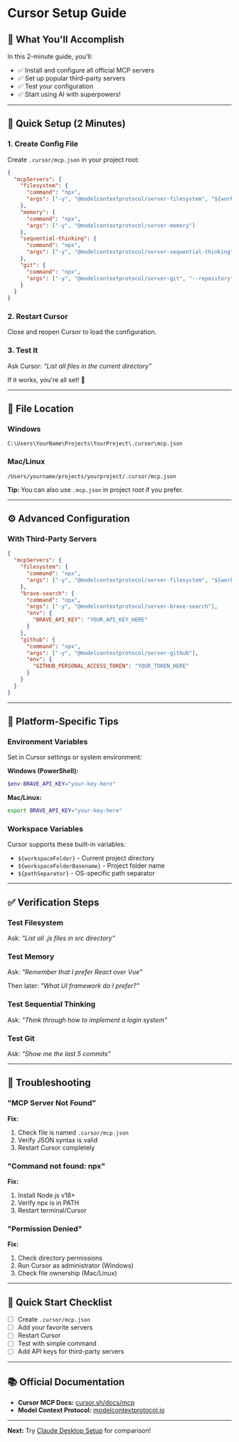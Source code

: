 # Cursor Setup Guide

## 🎯 What You'll Accomplish

In this 2-minute guide, you'll:
- ✅ Install and configure all official MCP servers
- ✅ Set up popular third-party servers
- ✅ Test your configuration
- ✅ Start using AI with superpowers!

---

## 🚀 Quick Setup (2 Minutes)

### 1. Create Config File

Create `.cursor/mcp.json` in your project root:

```json
{
  "mcpServers": {
    "filesystem": {
      "command": "npx",
      "args": ["-y", "@modelcontextprotocol/server-filesystem", "${workspaceFolder}"]
    },
    "memory": {
      "command": "npx",
      "args": ["-y", "@modelcontextprotocol/server-memory"]
    },
    "sequential-thinking": {
      "command": "npx",
      "args": ["-y", "@modelcontextprotocol/server-sequential-thinking"]
    },
    "git": {
      "command": "npx",
      "args": ["-y", "@modelcontextprotocol/server-git", "--repository", "${workspaceFolder}"]
    }
  }
}
```

### 2. Restart Cursor

Close and reopen Cursor to load the configuration.

### 3. Test It

Ask Cursor: *"List all files in the current directory"*

If it works, you're all set! 🎉

---

## 📁 File Location

### Windows
```
C:\Users\YourName\Projects\YourProject\.cursor\mcp.json
```

### Mac/Linux
```
/Users/yourname/projects/yourproject/.cursor/mcp.json
```

**Tip:** You can also use `.mcp.json` in project root if you prefer.

---

## ⚙️ Advanced Configuration

### With Third-Party Servers

```json
{
  "mcpServers": {
    "filesystem": {
      "command": "npx",
      "args": ["-y", "@modelcontextprotocol/server-filesystem", "${workspaceFolder}"]
    },
    "brave-search": {
      "command": "npx",
      "args": ["-y", "@modelcontextprotocol/server-brave-search"],
      "env": {
        "BRAVE_API_KEY": "YOUR_API_KEY_HERE"
      }
    },
    "github": {
      "command": "npx",
      "args": ["-y", "@modelcontextprotocol/server-github"],
      "env": {
        "GITHUB_PERSONAL_ACCESS_TOKEN": "YOUR_TOKEN_HERE"
      }
    }
  }
}
```

---

## 🔧 Platform-Specific Tips

### Environment Variables

Set in Cursor settings or system environment:

**Windows (PowerShell):**
```powershell
$env:BRAVE_API_KEY="your-key-here"
```

**Mac/Linux:**
```bash
export BRAVE_API_KEY="your-key-here"
```

### Workspace Variables

Cursor supports these built-in variables:
- `${workspaceFolder}` - Current project directory
- `${workspaceFolderBasename}` - Project folder name
- `${pathSeparator}` - OS-specific path separator

---

## ✅ Verification Steps

### Test Filesystem
Ask: *"List all .js files in src directory"*

### Test Memory
Ask: *"Remember that I prefer React over Vue"*

Then later: *"What UI framework do I prefer?"*

### Test Sequential Thinking
Ask: *"Think through how to implement a login system"*

### Test Git
Ask: *"Show me the last 5 commits"*

---

## 🐛 Troubleshooting

### "MCP Server Not Found"

**Fix:**
1. Check file is named `.cursor/mcp.json`
2. Verify JSON syntax is valid
3. Restart Cursor completely

### "Command not found: npx"

**Fix:**
1. Install Node.js v18+
2. Verify npx is in PATH
3. Restart terminal/Cursor

### "Permission Denied"

**Fix:**
1. Check directory permissions
2. Run Cursor as administrator (Windows)
3. Check file ownership (Mac/Linux)

---

## 🎯 Quick Start Checklist

- [ ] Create `.cursor/mcp.json`
- [ ] Add your favorite servers
- [ ] Restart Cursor
- [ ] Test with simple command
- [ ] Add API keys for third-party servers

---

## 📚 Official Documentation

- **Cursor MCP Docs:** [cursor.sh/docs/mcp](https://cursor.sh/docs/mcp)
- **Model Context Protocol:** [modelcontextprotocol.io](https://modelcontextprotocol.io)

---

**Next:** Try [Claude Desktop Setup](claude-desktop.md) for comparison!
